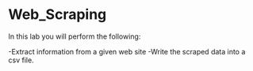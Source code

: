 # Web_Scraping
In this lab you will perform the following:

-Extract information from a given web site
-Write the scraped data into a csv file.

